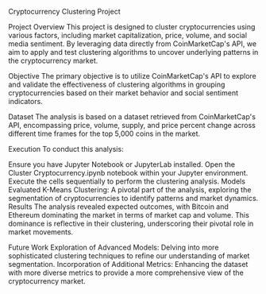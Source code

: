 Cryptocurrency Clustering Project

Project Overview
This project is designed to cluster cryptocurrencies using various factors, including market capitalization, price, volume, and social media sentiment. By leveraging data directly from CoinMarketCap's API, we aim to apply and test clustering algorithms to uncover underlying patterns in the cryptocurrency market.

Objective
The primary objective is to utilize CoinMarketCap's API to explore and validate the effectiveness of clustering algorithms in grouping cryptocurrencies based on their market behavior and social sentiment indicators.

Dataset
The analysis is based on a dataset retrieved from CoinMarketCap's API, encompassing price, volume, supply, and price percent change across different time frames for the top 5,000 coins in the market.

Execution
To conduct this analysis:

Ensure you have Jupyter Notebook or JupyterLab installed.
Open the Cluster Cryptocurrency.ipynb notebook within your Jupyter environment.
Execute the cells sequentially to perform the clustering analysis.
Models Evaluated
K-Means Clustering: A pivotal part of the analysis, exploring the segmentation of cryptocurrencies to identify patterns and market dynamics.
Results
The analysis revealed expected outcomes, with Bitcoin and Ethereum dominating the market in terms of market cap and volume. This dominance is reflective in their clustering, underscoring their pivotal role in market movements.

Future Work
Exploration of Advanced Models: Delving into more sophisticated clustering techniques to refine our understanding of market segmentation.
Incorporation of Additional Metrics: Enhancing the dataset with more diverse metrics to provide a more comprehensive view of the cryptocurrency market.